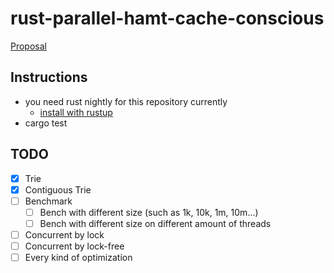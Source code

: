 # rust-parallel-hamt-cache-conscious
[Proposal](https://github.com/chichunchen/rust-parallel-hamt-cache-conscious/blob/master/cache-conscious-concurrent.pdf)

## Instructions
- you need rust nightly for this repository currently
    - [install with rustup](https://github.com/rust-lang-nursery/rustup.rs#working-with-nightly-rust)
- cargo test

## TODO
- [X] Trie
- [X] Contiguous Trie
- [ ] Benchmark
    - [ ] Bench with different size (such as 1k, 10k, 1m, 10m...)
    - [ ] Bench with different size on different amount of threads
- [ ] Concurrent by lock
- [ ] Concurrent by lock-free
- [ ] Every kind of optimization
